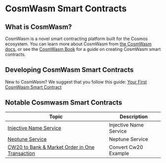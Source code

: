 # CosmWasm Smart Contracts

## What is CosmWasm?

CosmWasm is a novel smart contracting platform built for the Cosmos ecosystem. You can learn more about CosmWasm from [the CosmWasm docs](https://cosmwasm.cosmos.network/), or see the [CosmWasm Book](https://book.cosmwasm.com/index.html) for a guide on creating CosmWasm smart contracts.

## Developing CosmWasm Smart Contracts

New to CosmWasm?
We suggest that you follow this guide: [Your First CosmWasm Smart Contract](./your-first-smart-contract.md)

## Notable Cosmwasm Smart Contracts

| Topic                                                                                      | Description            |
| ------------------------------------------------------------------------------------------ | ---------------------- |
| [Injective Name Service](injective-name-service.md)                                        | Injective Name Service |
| [Neptune Service](neptune-service.md)                                                      | Neptune Service        |
| [CW20 to Bank & Market Order in One Transaction](cw20-convert-market-order.md) | Convert Cw20 Example   |
